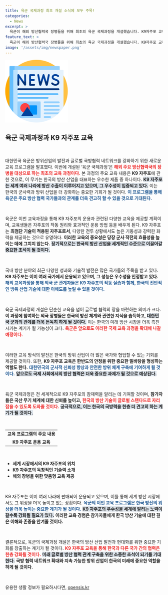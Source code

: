 ```yaml
---
title: 육군 국제과정 최초 개설 소식에 모두 주목!
categories:
  - News
excerpt: >
  육군이 해외 방산협력국 장병들을 위해 최초의 육군 국제과정을 개설했습니다. K9자주포 교육으로 방위산업의 새로운 시대를 열어가는 이 과정에 관심이 집중되고 있습니다!
feature_text: >
  육군이 해외 방산협력국 장병들을 위해 최초의 육군 국제과정을 개설했습니다. K9자주포 교육으로 방위산업의 새로운 시대를 열어가는 이 과정에 관심이 집중되고 있습니다!
image: '/assets/img/newspaper.png'
---
```


<p><img src="/assets/img/newspaper.png" alt="kimp 속보" /></p>

<h2 data-ke-size="size26">육군 국제과정과 K9 자주포 교육</h2>

<p data-ke-size="size16">&nbsp;</p>

<p>대한민국 육군은 방위산업의 발전과 글로벌 국방협력 네트워크를 강화하기 위한 새로운 교육 프로그램을 발표했다. 이번에 개설된 ‘육군 국제과정’은 <b><span style="color: #ee2323;">해외 주요 방산협력국의 장병을 대상으로 하는 최초의 교육 과정이다.</span></b> 본 과정의 주요 교육 내용은 <b>K9 자주포</b>에 관한 것으로, 이 무기는 한국의 방산 산업을 대표하는 우수한 제품 중 하나이다. <b><span style="background-color: #21538527;">K9 자주포는 세계 여러 나라에 방산 수출이 이루어지고 있으며, 그 우수성이 입증되고 있다.</span></b> 이는 한국의 군사력과 방위 산업을 더 강화하는 중요한 기회가 될 것이다. <b><span style="color: #1a5490;">이 프로그램을 통해 육군은 주요 방산 협력 국가들과의 관계를 더욱 견고히 할 수 있을 것으로 기대된다.</span></b></p>

<p data-ke-size="size16">&nbsp;</p>

<p>육군은 이번 교육과정을 통해 K9 자주포의 운용과 관련된 다양한 교육을 제공할 계획이며, 교육생들은 자주포의 작동 원리와 효과적인 운용 방법 등을 배우게 된다. K9 자주포는 <b>최첨단 기술이 적용된 자주포로서</b>, 다양한 전투 상황에서도 높은 기동성과 강력한 화력을 제공하는 것으로 유명하다. <b><span style="ee2323;">이러한 교육의 중요성은 당장 군사 작전의 효율성을 높이는 데에 그치지 않는다.</span></b> <b><span style="background-color: #21538527;">장기적으로는 한국의 방산 산업을 세계적인 수준으로 이끌어갈 중요한 초석이 될 것이다.</span></b></p>

<p data-ke-size="size16">&nbsp;</p>

<p>국내 방산 분야의 최근 다양한 성과와 기술적 발전은 많은 국가들의 주목을 받고 있다. <b>K9 자주포는 이미 여러 국가에서 운용되고 있으며, 그 성능은 우수성을 인정받고 있다.</b> <b><span style="color: #1a5490;">해외 교육과정을 통해 외국 군 관계자들은 K9 자주포의 작동 실습과 함께, 한국의 전반적인 방위 산업 기술에 대한 이해도를 높일 수 있을 것이다.</span></b> </p>

<p data-ke-size="size16">&nbsp;</p>

<p>육군 국제과정의 개설은 단순한 교육을 넘어 글로벌 협력의 장을 마련하는 의미가 크다. <b>이 과정에 참여하는 외국 장병들은 한국의 방산 체계와 관련한 지식을 습득하고, <span style="background-color: #21538527;">대한민국 군과의 관계를 더욱 돈독히 하게 될 것이다.</span></b> 이는 한국의 미래 방산 시장을 더욱 촉진시키는 계기가 될 가능성이 크다. <b><span style="color: #ee2323;">육군은 앞으로도 이러한 국제 교육 과정을 확대해 나갈 예정이다.</span></b></p>

<p data-ke-size="size16">&nbsp;</p>

<p>이러한 교육 방식의 발전은 한국의 방위 산업이 더 많은 국가와 협업할 수 있는 기회를 제공할 것이다. 또한, <b>K9 자주포 교육은 한반도의 안정을 위한 중요한 밑바탕을 형성하는 역할도 한다.</b> <b><span style="color: #1a5490;">대한민국의 군사적 신뢰성 향상과 안전한 방위 체계 구축에 기여하게 될 것이다.</span></b> <b><span style="background-color: #21538527;">앞으로도 국제 사회에서의 방산 협력은 더욱 중요한 과제가 될 것으로 예상된다.</span></b></p>

<p data-ke-size="size16">&nbsp;</p>

<p>육군 국제과정은 전 세계적으로 K9 자주포의 잠재력을 알리는 데 기여할 것이며, <b>참가자들은 국산 무기 체계에 대한 신뢰를 높이고, </b> <b><span style="color: #ee2323;">한국의 방산 기술이 글로벌 스탠다드로 자리 잡을 수 있도록 도와줄 것이다.</span></b> <b><span style="background-color: #21538527;">궁극적으로, 이는 한국의 국방력을 한층 더 견고히 하는 계기가 될 것이다.</span></b></p>

<p data-ke-size="size16">&nbsp;</p>

<table>
    <tr>
        <td style="text-align: center; height: 17px;"><b>교육 프로그램의 주요 내용</b></td>
    </tr>
    <tr>
        <td style="text-align: center; height: 17px;"><b>K9 자주포 운용 교육</b></td>
    </tr>
</table>

<p data-ke-size="size16">&nbsp;</p>

<ul>
    <li><b>세계 시장에서의 K9 자주포의 위치</b></li>
    <li><b>K9 자주포의 독창적인 기술력 소개</b></li>
    <li><b>해외 장병을 위한 맞춤형 교육 제공</b></li>
</ul>

<p data-ke-size="size16">&nbsp;</p>

<p>K9 자주포는 이미 여러 나라에 판매되어 운용되고 있으며, 이를 통해 세계 방산 시장에서도 그 위상을 더욱 높이고 있는 상황이다. <b><span style="color: #1a5490;">육군의 이번 교육 프로그램은 한국 방산의 위상을 더욱 높이는 중요한 계기가 될 것이다.</span></b> <b><span style="background-color: #21538527;">K9 자주포의 우수성을 세계에 알리는 노력이 갈수록 강화될 필요가 있다.</span></b> <b>이러한 교육 경험은 참가자들에게 한국 방산 기술에 대한 깊은 이해와 존중을 안겨줄 것이다.</b></p>

<p data-ke-size="size16">&nbsp;</p>

<p>결론적으로, 육군의 국제과정 개설은 한국의 방산 산업 발전과 현대화를 위한 중요한 기회를 창출하는 계기가 될 것이다. <b><span style="color: #ee2323;">K9 자주포 교육을 통해 한국과 다른 국가 간의 협력은 한층 강화될 것이다.</span></b> <b><span style="background-color: #21538527;">미래 글로벌 방산 협력 관계 구축을 위한 소중한 초석이 되기를 기대한다.</span></b> <b>국방 협력 네트워크 확대와 지속 가능한 방위 산업이 한국의 미래에 중요한 역할을 하게 될 것이다.</b></p>

<p data-ke-size="size16">&nbsp;</p>
유용한 생활 정보가 필요하시다면, <a href="https://opensis.kr" rel="dofollow">opensis.kr</a>


